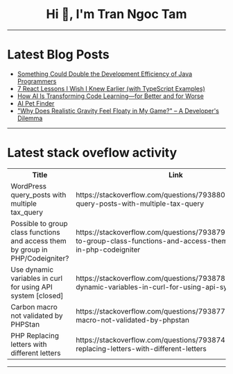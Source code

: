 <h1 align="center">Hi 👋, I'm Tran Ngoc Tam</h1>

---

# Latest Blog Posts 
<!-- BLOG-POST-LIST:START -->
- [Something Could Double the Development Efficiency of Java Programmers](https://dev.to/esproc_spl/something-could-double-the-development-efficiency-of-java-programmers-1n35)
- [7 React Lessons I Wish I Knew Earlier &lpar;with TypeScript Examples&rpar;](https://dev.to/sovannaro/7-react-lessons-i-wish-i-knew-earlier-with-typescript-examples-8ho)
- [How AI Is Transforming Code Learning—for Better and for Worse](https://dev.to/sarthology/how-ai-is-transforming-code-learning-for-better-and-for-worse-2nhc)
- [AI Pet Finder](https://dev.to/wenheli/ai-pet-finder-167a)
- [&quot;Why Does Realistic Gravity Feel Floaty in My Game?&quot; – A Developer&#39;s Dilemma](https://dev.to/benoabarcas/why-does-realistic-gravity-feel-floaty-in-my-game-a-developers-dilemma-55ni)
<!-- BLOG-POST-LIST:END -->

---

# Latest stack oveflow activity
<table>
  <tr><th>Title</th><th>Link</th></tr>
  <!-- STACKOVERFLOW:START --><tr><td>WordPress query_posts with multiple tax_query</td><td>https://stackoverflow.com/questions/79388030/wordpress-query-posts-with-multiple-tax-query</td></tr><tr><td>Possible to group class functions and access them by group in PHP/Codeigniter?</td><td>https://stackoverflow.com/questions/79387990/possible-to-group-class-functions-and-access-them-by-group-in-php-codeigniter</td></tr><tr><td>Use dynamic variables in curl for using API system [closed]</td><td>https://stackoverflow.com/questions/79387875/use-dynamic-variables-in-curl-for-using-api-system</td></tr><tr><td>Carbon macro not validated by PHPStan</td><td>https://stackoverflow.com/questions/79387774/carbon-macro-not-validated-by-phpstan</td></tr><tr><td>PHP Replacing letters with different letters</td><td>https://stackoverflow.com/questions/79387494/php-replacing-letters-with-different-letters</td></tr><!-- STACKOVERFLOW:END -->
</table>

---


